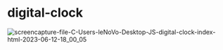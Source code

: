 # digital-clock


![screencapture-file-C-Users-leNoVo-Desktop-JS-digital-clock-index-html-2023-06-12-18_00_05](https://github.com/keyur146/digital-clock/assets/130525335/3822bdd4-9488-4343-8752-7dd0a83ccf3d)
